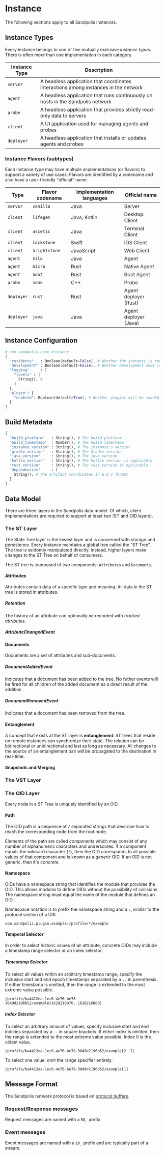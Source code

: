 # Instance

The following sections apply to all Sandpolis instances.

## Instance Types

Every instance belongs to one of five mutually exclusive _instance types_. There
is often more than one implementation in each category.

| Instance Type | Description                                                                         |
| ------------- | ----------------------------------------------------------------------------------- |
| `server`      | A headless application that coordinates interactions among instances in the network |
| `agent`       | A headless application that runs continuously on hosts in the Sandpolis network     |
| `probe`       | A headless application that provides strictly read-only data to servers             |
| `client`      | A UI application used for managing agents and probes                                |
| `deployer`    | A headless application that installs or updates agents and probes                   |

### Instance Flavors (subtypes)

Each instance type may have multiple implementations (or flavors) to support a
variety of use cases. Flavors are identified by a codename and also have a
user-friendly "official" name.

| Type       | Flavor codename | Implementation languages | Official name         |
| ---------- | --------------- | ------------------------ | --------------------- |
| `server`   | `vanilla`       | Java                     | Server                |
| `client`   | `lifegem`       | Java, Kotlin             | Desktop Client        |
| `client`   | `ascetic`       | Java                     | Terminal Client       |
| `client`   | `lockstone`     | Swift                    | iOS Client            |
| `client`   | `brightstone`   | JavaScript               | Web Client            |
| `agent`    | `kilo`          | Java                     | Agent                 |
| `agent`    | `micro`         | Rust                     | Native Agent          |
| `agent`    | `boot`          | Rust                     | Boot Agent            |
| `probe`    | `nano`          | C++                      | Probe                 |
| `deployer` | `rust`          | Rust                     | Agent deployer (Rust) |
| `deployer` | `java`          | Java                     | Agent deployer (Java) |

## Instance Configuration

```py
# com.sandpolis.core.instance
{
  "residency"   : Boolean(default=False), # Whether the instance is running in a container
  "development" : Boolean(default=False), # Whether development mode is enabled
  "logging"     : {
    "levels" : [
      String(), # 
    ]
  },
  "plugin": {
    "enabled": Boolean(default=True), # Whether plugins will be loaded
  }
}
```

## Build Metadata

```py
{
  "build_platform"   : String(), # The build platform
  "build_timestamp"  : Number(), # The build timestamp
  "instance_version" : String(), # The instance's version
  "gradle_version"   : String(), # The Gradle version
  "java_version"     : String(), # The Java version
  "kotlin_version"   : String(), # The kotlin version is applicable
  "rust_version"     : String(), # The rust version if applicable
  "dependencies"     : [
    String(), # The artifact coordinates in G:A:V format
  ]
}
```

## Data Model

There are three layers in the Sandpolis data model. Of which, client
implementations are required to support at least two (ST and OID layers).

### The ST Layer

The State Tree layer is the lowest layer and is concerned with storage and
persistence. Every instance maintains a global tree called the "ST Tree". The
tree is seldomly manipulated directly. Instead, higher layers make changes to
the ST Tree on behalf of consumers.

The ST tree is composed of two components: `Attribute`s and `Document`s.

#### Attributes

Attributes contain data of a specific type and meaning. All data in the ST tree
is stored in attributes.

##### Retention

The history of an attribute can optionally be recorded with _tracked
attributes_.

##### AttributeChangedEvent

#### Documents

Documents are a set of attributes and sub-documents.

##### DocumentAddedEvent

Indicates that a document has been added to the tree. No futher events will be
fired for all children of the added document as a direct result of the addition.

##### DocumentRemovedEvent

Indicates that a document has been removed from the tree.

#### Entanglement

A concept that exists at the ST layer is **entanglement**: ST trees that reside
on remote instances can synchronize their state. The relation can be
bidirectional or unidirectional and last as long as necessary. All changes to
the source of an entanglement pair will be propagated to the destination in
real-time.

#### Snapshots and Merging

### The VST Layer

### The OID Layer

Every node in a ST Tree is uniquely identified by an OID.

#### Path

The OID path is a sequence of `/` separated strings that describe how to reach
the corresponding node from the root node.

Elements of the path are called _components_ which may consist of any number of
alphanumeric characters and underscores. If a component equals the wildcard
character (`*`), then the OID corresponds to all possible values of that
component and is known as a _generic_ OID. If an OID is not generic, then it's
_concrete_.

#### Namespace

OIDs have a namespace string that identifies the module that provides the OID.
This allows modules to define OIDs without the possibility of collisions. The
namespace string must equal the name of the module that defines an OID.

Namespace notation is to prefix the namespace string and a `:`, similar to the
protocol section of a URI:

```
com.sandpolis.plugin.example:/profile/*/example
```

#### Temporal Selector

In order to select historic values of an attribute, concrete OIDs may include a
timestamp range selector or an index selector.

##### Timestamp Selector

To select all values within an arbitrary timestamp range, specify the inclusive
start and end epoch timestamps separated by a `..` in parenthesis. If either
timestamp is omitted, then the range is extended to the most extreme value
possible.

```
/profile/ba4412ea-1ec6-4e76-be78-3849d2196b52/example(1628216870..1628216880)
```

##### Index Selector

To select an arbitrary amount of values, specify inclusive start and end
indicies separated by a `..` in square brackets. If either index is omitted,
then the range is extended to the most extreme value possible. Index 0 is the
oldest value.

```
/profile/ba4412ea-1ec6-4e76-be78-3849d2196b52/example[2..7]
```

To select one value, omit the range specifier entirely:

```
/profile/ba4412ea-1ec6-4e76-be78-3849d2196b52/example[1]
```

## Message Format

The Sandpolis network protocol is based on
[protocol buffers](https://github.com/protocolbuffers/protobuf).

### Request/Response messages

Request messages are named with a `RQ_` prefix.

### Event messages

Event messages are named with a `EV_` prefix and are typically part of a stream.
